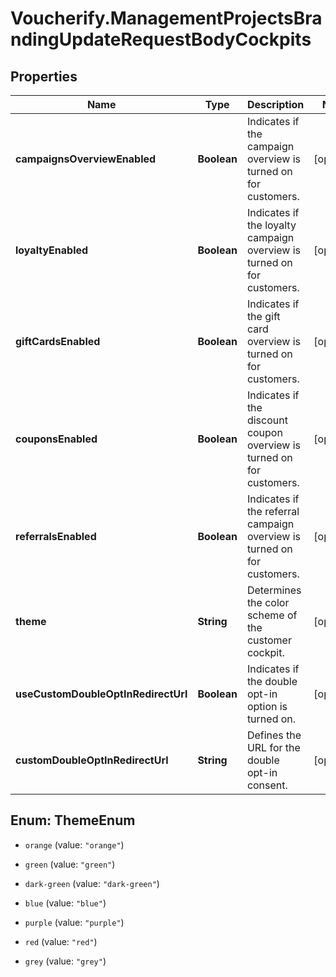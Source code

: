 # Voucherify.ManagementProjectsBrandingUpdateRequestBodyCockpits

## Properties

Name | Type | Description | Notes
------------ | ------------- | ------------- | -------------
**campaignsOverviewEnabled** | **Boolean** | Indicates if the campaign overview is turned on for customers. | [optional] 
**loyaltyEnabled** | **Boolean** | Indicates if the loyalty campaign overview is turned on for customers. | [optional] 
**giftCardsEnabled** | **Boolean** | Indicates if the gift card overview is turned on for customers. | [optional] 
**couponsEnabled** | **Boolean** | Indicates if the discount coupon overview is turned on for customers. | [optional] 
**referralsEnabled** | **Boolean** | Indicates if the referral campaign overview is turned on for customers. | [optional] 
**theme** | **String** | Determines the color scheme of the customer cockpit. | [optional] 
**useCustomDoubleOptInRedirectUrl** | **Boolean** | Indicates if the double opt-in option is turned on. | [optional] 
**customDoubleOptInRedirectUrl** | **String** | Defines the URL for the double opt-in consent. | [optional] 



## Enum: ThemeEnum


* `orange` (value: `"orange"`)

* `green` (value: `"green"`)

* `dark-green` (value: `"dark-green"`)

* `blue` (value: `"blue"`)

* `purple` (value: `"purple"`)

* `red` (value: `"red"`)

* `grey` (value: `"grey"`)




